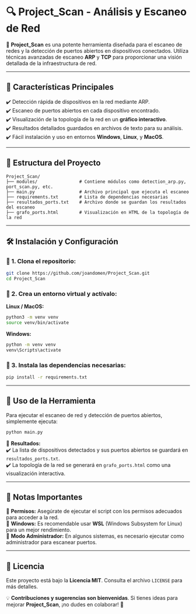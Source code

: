 # 🔍 Project_Scan - Análisis y Escaneo de Red

🚀 **Project_Scan** es una potente herramienta diseñada para el escaneo de redes y la detección de puertos abiertos en dispositivos conectados. Utiliza técnicas avanzadas de escaneo **ARP** y **TCP** para proporcionar una visión detallada de la infraestructura de red.

---

## 📌 Características Principales
✔️ Detección rápida de dispositivos en la red mediante ARP.  
✔️ Escaneo de puertos abiertos en cada dispositivo encontrado.  
✔️ Visualización de la topología de la red en un **gráfico interactivo**.  
✔️ Resultados detallados guardados en archivos de texto para su análisis.  
✔️ Fácil instalación y uso en entornos **Windows**, **Linux**, y **MacOS**.  

---

## 📂 Estructura del Proyecto
```
Project_Scan/
├── modules/                # Contiene módulos como detection_arp.py, port_scan.py, etc.
├── main.py                 # Archivo principal que ejecuta el escaneo
├── requirements.txt        # Lista de dependencias necesarias
├── resultados_ports.txt    # Archivo donde se guardan los resultados del escaneo
├── grafo_ports.html        # Visualización en HTML de la topología de la red
```

---

## 🛠️ Instalación y Configuración
### 🔹 1. Clona el repositorio:
```bash
git clone https://github.com/joandomen/Project_Scan.git
cd Project_Scan
```

### 🔹 2. Crea un entorno virtual y actívalo:
**Linux / MacOS:**
```bash
python3 -m venv venv
source venv/bin/activate
```
**Windows:**
```bash
python -m venv venv
venv\Scripts\activate
```

### 🔹 3. Instala las dependencias necesarias:
```bash
pip install -r requirements.txt
```

---

## 🚀 Uso de la Herramienta
Para ejecutar el escaneo de red y detección de puertos abiertos, simplemente ejecuta:
```bash
python main.py
```
📌 **Resultados:**  
✔️ La lista de dispositivos detectados y sus puertos abiertos se guardará en `resultados_ports.txt`.  
✔️ La topología de la red se generará en `grafo_ports.html` como una visualización interactiva.  

---

## 📢 Notas Importantes
🔹 **Permisos:** Asegúrate de ejecutar el script con los permisos adecuados para acceder a la red.  
🔹 **Windows:** Es recomendable usar **WSL** (Windows Subsystem for Linux) para un mejor rendimiento.  
🔹 **Modo Administrador:** En algunos sistemas, es necesario ejecutar como administrador para escanear puertos.  

---

## 📜 Licencia
Este proyecto está bajo la **Licencia MIT**. Consulta el archivo `LICENSE` para más detalles.

💡 **Contribuciones y sugerencias son bienvenidas**. Si tienes ideas para mejorar **Project_Scan**, ¡no dudes en colaborar! 🚀

